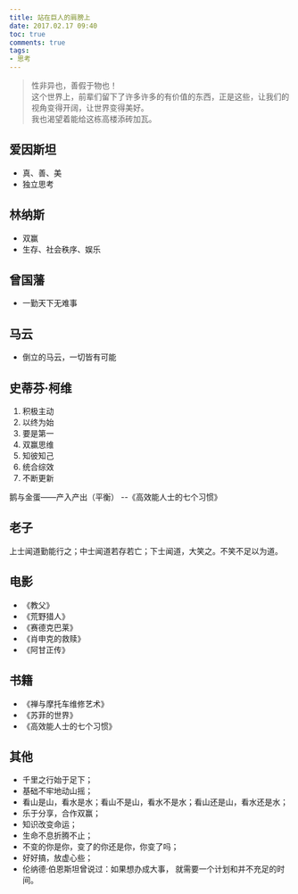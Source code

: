 ```yaml
---
title: 站在巨人的肩膀上
date: 2017.02.17 09:40
toc: true
comments: true
tags:
- 思考
---
```


> 性非异也，善假于物也！  
> 这个世界上，前辈们留下了许多许多的有价值的东西，正是这些，让我们的视角变得开阔，让世界变得美好。  
> 我也渴望着能给这栋高楼添砖加瓦。  


## 爱因斯坦
- 真、善、美
- 独立思考


## 林纳斯
- 双赢
- 生存、社会秩序、娱乐


## 曾国藩
- 一勤天下无难事


## 马云
- 倒立的马云，一切皆有可能


## 史蒂芬·柯维
1. 积极主动
2. 以终为始
3. 要是第一
4. 双赢思维
5. 知彼知己
6. 统合综效
7. 不断更新

鹅与金蛋——产入产出（平衡）
--《高效能人士的七个习惯》

## 老子
上士闻道勤能行之；中士闻道若存若亡；下士闻道，大笑之。不笑不足以为道。

## 电影
- 《教父》
- 《荒野猎人》
- 《赛德克巴莱》
- 《肖申克的救赎》
- 《阿甘正传》

## 书籍
- 《禅与摩托车维修艺术》
- 《苏菲的世界》
- 《高效能人士的七个习惯》


## 其他
- 千里之行始于足下；
- 基础不牢地动山摇；
- 看山是山，看水是水；看山不是山，看水不是水；看山还是山，看水还是水；
- 乐于分享，合作双赢；
- 知识改变命运；
- 生命不息折腾不止；
- 不变的你是你，变了的你还是你，你变了吗；
- 好好搞，放虚心些；
- 伦纳德·伯恩斯坦曾说过：如果想办成大事， 就需要一个计划和并不充足的时间。
